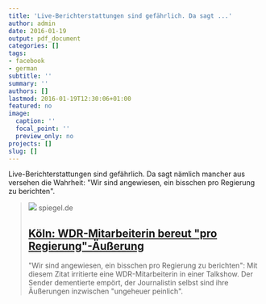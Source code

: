 ```yaml
---
title: 'Live-Berichterstattungen sind gefährlich. Da sagt ...'
author: admin
date: 2016-01-19
output: pdf_document
categories: []
tags:
- facebook
- german
subtitle: ''
summary: ''
authors: []
lastmod: 2016-01-19T12:30:06+01:00
featured: no
image:
  caption: ''
  focal_point: ''
  preview_only: no
projects: []
slug: []
---
```

Live-Berichterstattungen sind gefährlich. Da sagt nämlich mancher aus versehen die Wahrheit: "Wir sind angewiesen, ein bisschen pro Regierung zu berichten".﻿
> [![](https://cdn.prod.www.spiegel.de/images/8ca057e2-0001-0004-0000-000000945339_w1280_r1.77_fpx30_fpy54.95.jpg)](http://www.spiegel.de/kultur/tv/koeln-wdr-mitarbeiterin-bereut-pro-regierung-aeusserung-a-1072581.html)
> spiegel.de
> ## [Köln: WDR-Mitarbeiterin bereut "pro Regierung"-Äußerung](http://www.spiegel.de/kultur/tv/koeln-wdr-mitarbeiterin-bereut-pro-regierung-aeusserung-a-1072581.html)
>
>"Wir sind angewiesen, ein bisschen pro Regierung zu berichten": Mit diesem Zitat irritierte eine WDR-Mitarbeiterin in einer Talkshow. Der Sender dementierte empört, der Journalistin selbst sind ihre Äußerungen inzwischen "ungeheuer peinlich".

